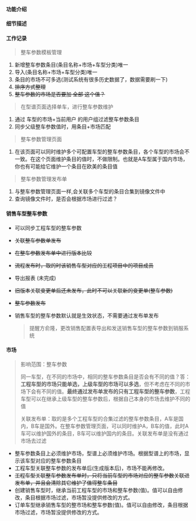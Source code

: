 #### 功能介绍

#### 细节描述

#### 工作记录

> 整车参数模板管理

1. 新增整车参数条目(条目名称+市场+车型分类)唯一
2. 导入(条目名称+市场+车型分类)唯一
3. 条目的市场不可多选(测试系统有很多历史数据了，数据需要刷一下)
4. ~~排序方式整理~~
5. ~~整车参数的市场是否要加  全部  这个值？~~

> 在型谱页面选择单车，进行整车参数维护

1. 通过 车型的市场+当前用户 的用户组过滤整车参数条目
2. 同步父级整车参数值时，用条目+市场匹配

> 整车参数管理页面

1. 在该页面可以同时维护多个可配置车型的整车参数条目，各个车型的市场会不一致。在这个页面维护条目的值时，不做限制。也就是A车型属于国内市场，你也有可能给它维护一个条目在欧美的条目值

> 整车参数管理发布单

1. 与整车参数管理页面一样,会关联多个车型的条目合集到镜像文件中
2. 查询镜像文件时，是否会根据市场进行过滤？

#### 销售车型整车参数

- 可以同步工程车型的整车参数

- ~~关联整车参数单发布~~

- ~~在整车参数发布单中进行版本比较~~

- ~~流程发布时，取的时该销售车型对应的工程项目中的项目成员~~

- 导出报表 (未完成)

- ~~旧版本关联变更单后还未发布，此时不可以关联新的变更单(整车参数)~~

- ~~整车参数发布~~

- 销售车型的整车参数默认就是生效状态，不需要通过发布单发布

  > 提醒方俞隆，更改销售配置表导出和发送销售车型的整车参数到销服系统

#### 市场

> 影响范围：整车参数
>
> 同一车型，在不同的市场中，相同的整车参数条目是否会有不同的值？答：**工程车型的市场只能单选，上级车型的市场可以多选**，但不考虑在不同的市场下会有不同的值。**最终通过发布单发布的只有工程车型的整车参数**，工程车型可以在继承上级车型的整车参数后，根据自己本身的市场去维护不同的值
>
> 关联发布单：取的是多个工程车型的合集过滤的整车参数条目，A车是国内，B车是国外。在整车参数管理页面，可以同时维护A，B车的值，此时A车可以维护国外的条目，B车可以维护国内的条目。关联发布单是没有通过市场去过滤

- 整车参数条目上必须维护市场，型谱上必须维护市场。根据型谱上的市场，显示该车型对应的整车参数条目
- 工程车型关联整车参数的发布单后(生成版本后)，市场不能再修改。
- ~~工程车型关联整车参数发布单时，只将当前车型的市场对应的整车参数关联进发布单，并且会清除其它维护了值得整车条目~~
- 创建销售车型时，继承当前工程车型的市场和整车参数(值)。值可以自由修改，条目根据市场过滤，市场暂没提供修改的方式。
- 订单车型继承销售车型的整市场和整车参数(值)。值可以自由修改，条目根据市场过滤，市场暂没提供修改的方式。